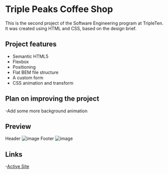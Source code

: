 # Triple Peaks Coffee Shop

This is the second project of the Software Engineering program at TripleTen. It was created using HTML and CSS, based on the design brief.

## Project features

- Semantic HTML5
- Flexbox
- Positioning
- Flat BEM file structure
- A custom form
- CSS animation and transform

## Plan on improving the project

-Add some more background animation

## Preview
Header
![image](https://github.com/JosiahWolff/se_project_coffeeshop/assets/134183204/931fb2ba-bd67-46b1-976e-803a7c52e1b0)
Footer
![image](https://github.com/JosiahWolff/se_project_coffeeshop/assets/134183204/d81de5b7-56d1-449c-bcc6-96a058f9a48d)



## Links

-[Active Site](https://josiahwolff.github.io/se_project_coffeeshop/)
